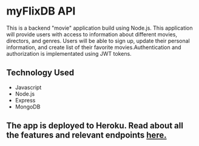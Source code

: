 # myFlixDB API

This is a backend "movie" application build using Node.js. This application will provide users with access to information about different movies, directors, and genres. Users will be able to sign up, update their personal information, and create list of their favorite movies.Authentication and authorization is implementated using JWT tokens.

## Technology Used
* Javascript
* Node.js
* Express
* MongoDB

## The app is deployed to Heroku. Read about all the features and relevant endpoints <a href="https://my-flix-movie-api.herokuapp.com/documentation.html">here.</a>
